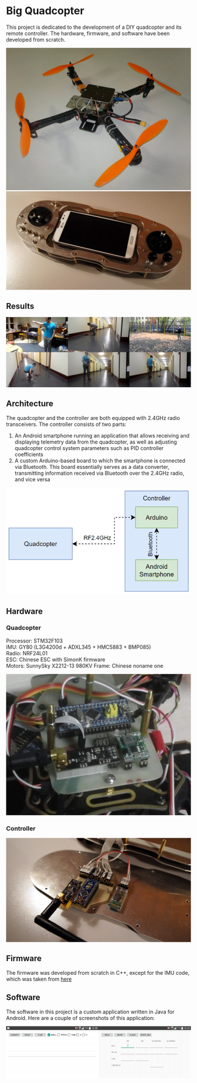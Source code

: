 # Big Quadcopter

This project is dedicated to the development of a DIY quadcopter and its remote controller. The hardware, firmware, and software have been developed from scratch.

![alt text](images/bqcopter.jpg)
![alt text](images/transmitter.jpg)

## Results

[![](images/youtube_playlist_thumbnails.jpg)](https://www.youtube.com/playlist?list=PLp3uHHNT_1wAUe_-DQOpaPoW9ktin12r7)

## Architecture

The quadcopter and the controller are both equipped with 2.4GHz radio transceivers. The controller consists of two parts:

1. An Android smartphone running an application that allows receiving and displaying telemetry data from the quadcopter, as well as adjusting quadcopter control system parameters such as PID controller coefficients
2. A custom Arduino-based board to which the smartphone is connected via Bluetooth. This board essentially serves as a data converter, transmitting information received via Bluetooth over the 2.4GHz radio, and vice versa

![alt text](images/diagram_updated.png)

## Hardware

### Quadcopter

Processor: STM32F103  
IMU: GY80 (L3G4200d + ADXL345 + HMC5883 + BMP085)  
Radio: NRF24L01  
ESC: Chinese ESC with SimonK firmware  
Motors: SunnySky X2212-13 980KV
Frame: Chinese noname one

![alt text](images/board.jpg)

### Controller

![alt text](images/controller_new.jpg)

## Firmware  

The firmware was developed from scratch in C++, except for the IMU code, which was taken from [here](https://x-io.co.uk/open-source-imu-and-ahrs-algorithms/)

## Software

The software in this project is a custom application written in Java for Android. Here are a couple of screenshots of this application:

![alt text](images/android1plus2.png)